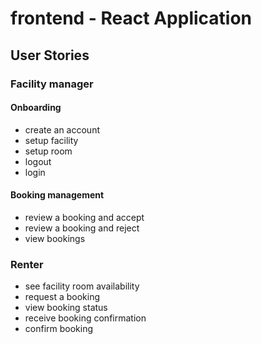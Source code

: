 # frontend - React Application

## User Stories

### Facility manager

#### Onboarding

- create an account
- setup facility
- setup room
- logout
- login

#### Booking management

- review a booking and accept
- review a booking and reject
- view bookings

### Renter

- see facility room availability
- request a booking
- view booking status
- receive booking confirmation
- confirm booking

